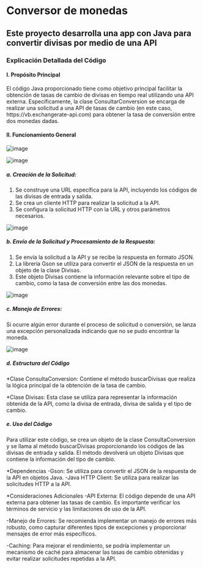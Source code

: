 <h1>Conversor de monedas</h1>

<h2>Este proyecto desarrolla una app con Java para convertir divisas por medio de una API</h2>

<h3>Explicación Detallada del Código</h3>

<h4>I. Propósito Principal</h4>
El código Java proporcionado tiene como objetivo principal facilitar la obtención de tasas de cambio de divisas en tiempo real utilizando una API externa. Específicamente, la clase ConsultarConversion se encarga de realizar una solicitud a una API de tasas de cambio (en este caso, https://vb.exchangerate-api.com) para obtener la tasa de conversión entre dos monedas dadas.

<h4>II. Funcionamiento General</h4>

![image](https://github.com/user-attachments/assets/d8c25eb1-5259-48a6-9854-132697909b08)

![image](https://github.com/user-attachments/assets/54e336e4-a547-4195-81dd-f8c5978e1d08)

<h5>a. Creación de la Solicitud:</h5>

1. Se construye una URL específica para la API, incluyendo los códigos de las divisas de entrada y salida.
2. Se crea un cliente HTTP para realizar la solicitud a la API.
3. Se configura la solicitud HTTP con la URL y otros parámetros necesarios.

![image](https://github.com/user-attachments/assets/eb9893a8-0772-4070-8a82-ad24a5c495ca)

<h5>b. Envío de la Solicitud y Procesamiento de la Respuesta:</h5>

1. Se envía la solicitud a la API y se recibe la respuesta en formato JSON.
2. La librería Gson se utiliza para convertir el JSON de la respuesta en un objeto de la clase Divisas.
3. Este objeto Divisas contiene la información relevante sobre el tipo de cambio, como la tasa de conversión entre las dos monedas.

![image](https://github.com/user-attachments/assets/aa66f249-58a5-46cc-9f4c-3006e74ca6b3)

<h5>c. Manejo de Errores:</h5>

Si ocurre algún error durante el proceso de solicitud o conversión, se lanza una excepción personalizada indicando que no se pudo encontrar la moneda.

![image](https://github.com/user-attachments/assets/9b8a3583-3fae-4d48-8dd4-b721dfdf03de)

<h5>d. Estructura del Código</h5>

*Clase ConsultaConversion:
Contiene el método buscarDivisas que realiza la lógica principal de la obtención de la tasa de cambio.

*Clase Divisas:
Esta clase se utiliza para representar la información obtenida de la API, como la divisa de entrada, divisa de salida y el tipo de cambio.

<h5>e. Uso del Código</h5>
Para utilizar este código, se crea un objeto de la clase ConsultaConversion y se llama al método buscarDivisas proporcionando los códigos de las divisas de entrada y salida. El método devolverá un objeto Divisas que contiene la información del tipo de cambio.

*Dependencias
-Gson: Se utiliza para convertir el JSON de la respuesta de la API en objetos Java.
-Java HTTP Client: Se utiliza para realizar las solicitudes HTTP a la API.

*Consideraciones Adicionales
-API Externa: El código depende de una API externa para obtener las tasas de cambio. Es importante verificar los términos de servicio y las limitaciones de uso de la API.

-Manejo de Errores: Se recomienda implementar un manejo de errores más robusto, como capturar diferentes tipos de excepciones y proporcionar mensajes de error más específicos.

-Caching: Para mejorar el rendimiento, se podría implementar un mecanismo de caché para almacenar las tasas de cambio obtenidas y evitar realizar solicitudes repetidas a la API.
